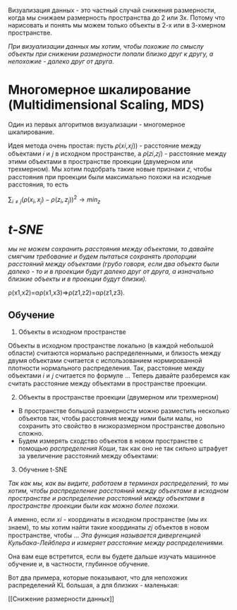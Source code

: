 
Визуализация данных - это частный случай снижения размерности, когда мы снижаем размерность пространства до 2 или 3х. Потому что нарисовать и понять мы можем только объекты в 2-х или в 3-хмерном пространстве.

_При визуализации данных мы хотим, чтобы похожие по смыслу объекты при снижении размерности попали близко друг к другу, а непохожие - далеко друг от друга._

# **Многомерное шкалирование (Multidimensional Scaling, MDS)**

Один из первых алгоритмов визуализации - многомерное шкалирование.

Идея метода очень простая: пусть 𝜌(𝑥𝑖,𝑥𝑗)) - расстояние между объектами 𝑖 и 𝑗 в исходном пространстве, а 𝜌(𝑧𝑖,𝑧𝑗) - расстояние между этими объектами в пространстве проекции (двумерном или трехмерном). Мы хотим подобрать такие новые признаки 𝑧, чтобы расстояния при проекции были максимально похожи на исходные расстояния, то есть

$∑_{i\neq{j}}​(ρ(x_i​,x_j​)−ρ(z_i​,z_j​))^2→min_z​$

# _t-SNE_


_мы не можем сохранить расстояния между объектами, то давайте смягчим требование и будем пытаться сохранять пропорции расстояний между объектами (грубо говоря, если два объекта были далеко - то и в проекции будут далеко друг от друга, а изначально близкие объекты и в проекции будут близки)._

ρ(x1​,x2​)=αρ(x1​,x3​)⇒ρ(z1​,z2​)=αρ(z1​,z3​).

## Обучение
1. Объекты в исходном пространстве

Объекты в исходном пространстве локально (в каждой небольшой области) считаются нормально распределенными, и близость между двумя объектами считается с использованием нормированной плотности нормального распределения. Так, расстояние между объектами 𝑖 и 𝑗 считается по формуле
...
Теперь давайте разберемся как считать расстояние между объектами в пространстве проекции.

2. Объекты в пространстве проекции (двумерном или трехмерном)

- В пространстве большой размерности можно разместить несколько объектов так, чтобы расстояния между ними были малы, но сохранить это свойство в низкоразмерном пространстве довольно сложно.
- Будем измерять сходство объектов в новом пространстве с помощью _распределения Коши_, так как оно не так сильно штрафует за увеличение расстояний между объектами:

3. Обучение t-SNE

_Так как мы, как вы видите, работаем в терминах распределений, то мы хотим, чтобы распределение расстояний между объектами в исходном пространстве и распределение расстояний между объектами в пространстве проекции были как можно более похожи._

А именно, если 𝑥𝑖​ - координаты в исходном пространстве (мы их знаем), то мы хотим найти такие координаты 𝑧𝑗​ объектов в новом пространстве, чтобы
...
_Эта функция называется дивергенцией Кульбака-Лейблера и измеряет расстояние между распределениями._

Она вам еще встретится, если вы будете дальше изучать машинное обучение и, в частности, глубинное обучение.

Вот два примера, которые показывают, что для непохожих распределений KL большая, а для близких - маленькая:


[[Снижение размерности данных]]